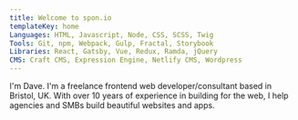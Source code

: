 ```yaml
---
title: Welcome to spon.io
templateKey: home
Languages: HTML, Javascript, Node, CSS, SCSS, Twig
Tools: Git, npm, Webpack, Gulp, Fractal, Storybook
Libraries: React, Gatsby, Vue, Redux, Ramda, jQuery
CMS: Craft CMS, Expression Engine, Netlify CMS, Wordpress
---
```


I'm Dave. I'm a freelance frontend web developer/consultant based in Bristol, UK. With over 10 years of experience in building for the web, I help agencies and SMBs build beautiful websites and apps.
